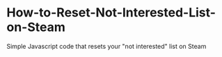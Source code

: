 # How-to-Reset-Not-Interested-List-on-Steam
Simple Javascript code that resets your "not interested" list on Steam
